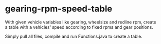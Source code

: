 # gearing-rpm-speed-table
With given vehicle variables like gearing, wheelsize and redline rpm, create a table with a vehicles' speed according to fixed rpms and gear positions.

Simply pull all files, compile and run Functions.java to create a table.
